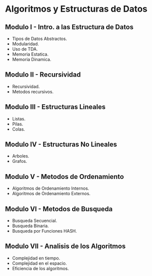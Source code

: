 # Algoritmos y Estructuras de Datos

## Modulo I - Intro. a las Estructura de Datos
- Tipos de Datos Abstractos.
- Modularidad.
- Uso de TDA.
- Memoria Estatica.
- Memoria Dinamica.

## Modulo II - Recursividad
- Recursividad.
- Metodos recursivos.

## Modulo III - Estructuras Lineales
- Listas.
- Pilas.
- Colas.

## Modulo IV - Estructuras No Lineales
- Arboles.
- Grafos.

## Modulo V - Metodos de Ordenamiento
- Algoritmos de Ordenamiento Internos.
- Algoritmos de Ordenamiento Externos.

## Modulo VI - Metodos de Busqueda
- Busqueda Secuencial.
- Busqueda Binaria.
- Busqueda por Funciones HASH.

## Modulo VII - Analisis de los Algoritmos
- Complejidad en tiempo.
- Complejidad en el espacio.
- Eficiencia de los algoritmos.